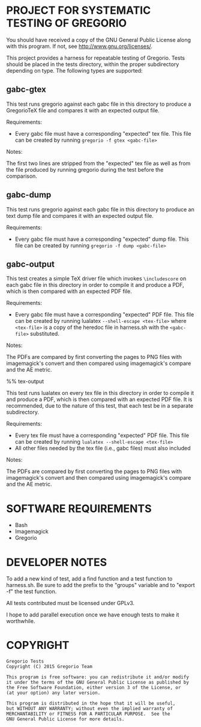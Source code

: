 # PROJECT FOR SYSTEMATIC TESTING OF GREGORIO

You should have received a copy of the GNU General Public License
along with this program.  If not, see <http://www.gnu.org/licenses/>.

This project provides a harness for repeatable testing of Gregorio.
Tests should be placed in the tests directory, within the proper
subdirectory depending on type.  The following types are supported:

## gabc-gtex

This test runs gregorio against each gabc file in this directory to
produce a GregorioTeX file and compares it with an expected output file.

Requirements:

- Every gabc file must have a corresponding "expected" tex file.  This
  file can be created by running `gregorio -f gtex <gabc-file>`

Notes:

The first two lines are stripped from the "expected" tex file as well as
from the file produced by running gregorio during the test before the
comparison.

## gabc-dump

This test runs gregorio against each gabc file in this directory to
produce an text dump file and compares it with an expected output file.

Requirements:

- Every gabc file must have a corresponding "expected" dump file.  This
  file can be created by running `gregorio -f dump <gabc-file>`

## gabc-output

This test creates a simple TeX driver file which invokes `\includescore`
on each gabc file in this directory in order to compile it and produce a
PDF, which is then compared with an expected PDF file.

Requirements:

- Every gabc file must have a corresponding "expected" PDF file.  This
  file can be created by running lualatex `--shell-escape <tex-file>`
  where `<tex-file>` is a copy of the heredoc file in harness.sh with the
  `<gabc-file>` substituted.

Notes:

The PDFs are compared by first converting the pages to PNG files with
imagemagick's convert and then compared using imagemagick's compare and
the AE metric.

%% tex-output

This test runs lualatex on every tex file in this directory in order to
compile it and produce a PDF, which is then compared with an expected
PDF file.  It is recommended, due to the nature of this test, that each
test be in a separate subdirectory.

Requirements:

- Every tex file must have a corresponding "expected" PDF file.  This
  file can be created by running `lualatex --shell-escape <tex-file>`
- All other files needed by the tex file (i.e., gabc files) must also
  included

Notes:

The PDFs are compared by first converting the pages to PNG files with
imagemagick's convert and then compared using imagemagick's compare and
the AE metric.

# SOFTWARE REQUIREMENTS

- Bash
- Imagemagick
- Gregorio


# DEVELOPER NOTES

To add a new kind of test, add a find function and a test function to
harness.sh.  Be sure to add the prefix to the "groups" variable and to
"export -f" the test function.

All tests contributed must be licensed under GPLv3.

I hope to add parallel execution once we have enough tests to make it
worthwhile.


# COPYRIGHT

```
Gregorio Tests
Copyright (C) 2015 Gregorio Team

This program is free software: you can redistribute it and/or modify
it under the terms of the GNU General Public License as published by
the Free Software Foundation, either version 3 of the License, or
(at your option) any later version.

This program is distributed in the hope that it will be useful,
but WITHOUT ANY WARRANTY; without even the implied warranty of
MERCHANTABILITY or FITNESS FOR A PARTICULAR PURPOSE.  See the
GNU General Public License for more details.
```

